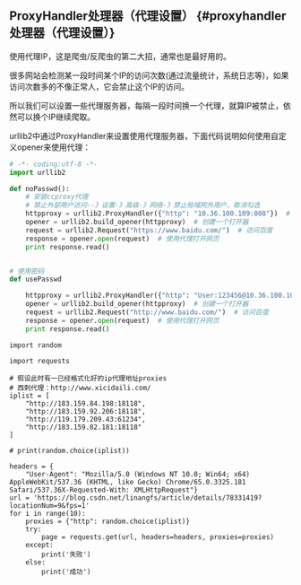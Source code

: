 ## ProxyHandler处理器（代理设置） {#proxyhandler处理器（代理设置）}

使用代理IP，这是爬虫/反爬虫的第二大招，通常也是最好用的。

很多网站会检测某一段时间某个IP的访问次数\(通过流量统计，系统日志等\)，如果访问次数多的不像正常人，它会禁止这个IP的访问。

所以我们可以设置一些代理服务器，每隔一段时间换一个代理，就算IP被禁止，依然可以换个IP继续爬取。

urllib2中通过ProxyHandler来设置使用代理服务器，下面代码说明如何使用自定义opener来使用代理：

```py
# -*- coding:utf-8 -*-
import urllib2

def noPasswd():
    # 安装ccproxy代理
    # 禁止外部用户访问--》设置-》高级-》网络-》禁止局域网外用户，取消勾选
    httpproxy = urllib2.ProxyHandler({"http": "10.36.100.109:808"})  # 代理，无需账号
    opener = urllib2.build_opener(httpproxy)  # 创建一个打开器
    request = urllib2.Request("https://www.baidu.com/")  # 访问百度
    response = opener.open(request)  # 使用代理打开网页
    print response.read()


# 使用密码
def usePasswd

    httpproxy = urllib2.ProxyHandler({"http": "User:123456@10.36.100.109:808"})  # 代理，无需账号
    opener = urllib2.build_opener(httpproxy)  # 创建一个打开器
    request = urllib2.Request("http://www.baidu.com/")  # 访问百度
    response = opener.open(request)  # 使用代理打开网页
    print response.read()
```

```
import random

import requests

# 假设此时有一已经格式化好的ip代理地址proxies
# 西刺代理：http://www.xicidaili.com/
iplist = [
    "http://183.159.84.198:18118",
    "http://183.159.92.206:18118",
    "http://119.179.209.43:61234",
    "http://183.159.82.181:18118"
]

# print(random.choice(iplist))

headers = {
    "User-Agent": "Mozilla/5.0 (Windows NT 10.0; Win64; x64) AppleWebKit/537.36 (KHTML, like Gecko) Chrome/65.0.3325.181 Safari/537.36X-Requested-With: XMLHttpRequest"}
url = 'https://blog.csdn.net/linangfs/article/details/78331419?locationNum=9&fps=1'
for i in range(10):
    proxies = {"http": random.choice(iplist)}
    try:
        page = requests.get(url, headers=headers, proxies=proxies)
    except:
        print('失败')
    else:
        print('成功')
```



